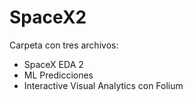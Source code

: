 # SpaceX2
Carpeta con tres archivos:
  - SpaceX EDA 2
  - ML Predicciones
  - Interactive Visual Analytics con Folium
